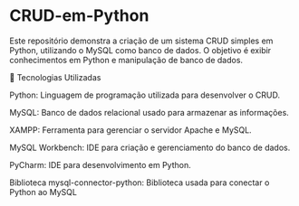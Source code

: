 # CRUD-em-Python
Este repositório demonstra a criação de um sistema CRUD simples em Python, utilizando o MySQL como banco de dados. O objetivo é exibir conhecimentos em Python e manipulação de banco de dados.

🚀 Tecnologias Utilizadas

Python: Linguagem de programação utilizada para desenvolver o CRUD.

MySQL: Banco de dados relacional usado para armazenar as informações.

XAMPP: Ferramenta para gerenciar o servidor Apache e MySQL.

MySQL Workbench: IDE para criação e gerenciamento do banco de dados.

PyCharm: IDE para desenvolvimento em Python.

Biblioteca mysql-connector-python: Biblioteca usada para conectar o Python ao MySQL